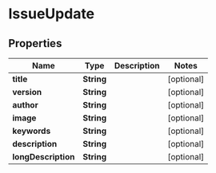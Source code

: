 # IssueUpdate

## Properties
Name | Type | Description | Notes
------------ | ------------- | ------------- | -------------
**title** | **String** |  |  [optional]
**version** | **String** |  |  [optional]
**author** | **String** |  |  [optional]
**image** | **String** |  |  [optional]
**keywords** | **String** |  |  [optional]
**description** | **String** |  |  [optional]
**longDescription** | **String** |  |  [optional]
